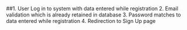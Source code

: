 ##1. User Log in to system with data entered while registration
2. Email validation which is already retained in database
3. Password matches to data entered while registration
4. Redirection to Sign Up page
